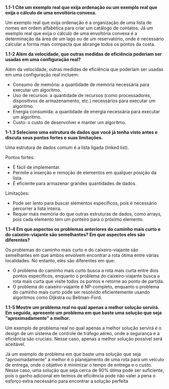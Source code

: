 **1.1-1 Cite um exemplo real que exija ordenação ou um exemplo real que exija o cálculo de uma envoltória convexa.**

Um exemplo real que exija ordenação é a organização de uma lista de nomes em ordem alfabética para criar um catálogo de contatos. Já um exemplo real que exija o cálculo de uma envoltória convexa é a determinação da área de um lago ou de um reservatório, onde é necessário calcular a forma mais compacta que abrange todos os pontos da costa.

 **1.1-2 Além da velocidade, que outras medidas de eficiência poderiam ser usadas em uma configuração real?**

 Além da velocidade, outras medidas de eficiência que poderiam ser usadas em uma configuração real incluem:

 - Consumo de memória: a quantidade de memória necessária para executar um algoritmo.
 - Uso de recursos: a quantidade de recursos (como processadores, dispositivos de armazenamento, etc.) necessários para executar um algoritmo.
 - Energia consumida: a quantidade de energia necessária para executar um algoritmo.
 - Custo: o custo de desenvolver e manter um algoritmo.

**1-1.3 Selecione uma estrutura de dados que você já tenha visto antes e discuta seus pontos fortes e suas limitações.**

Uma estrutura de dados comum é a lista ligada (linked list). 

Pontos fortes:

 - É fácil de implementar. 
 - Permite a inserção e remoção de elementos em qualquer posição da lista.
 - É eficiente para armazenar grandes quantidades de dados.

Limitações:

 - Pode ser lento para buscar elementos específicos, pois é necessário percorrer a lista inteira.
 - Requer mais memória do que outras estruturas de dados, como arrays, pois cada elemento tem um ponteiro para o próximo elemento.

**1.1-4 Em que aspectos os problemas anteriores do caminho mais curto e do caixeiro-viajante são semelhantes? Em que aspectos eles são diferentes?**

 Os problemas do caminho mais curto e do caixeiro-viajante são semelhantes em que ambos envolvem encontrar a rota ótima entre várias localidades. No entanto, eles são diferentes em que:

 - O problema do caminho mais curto busca a rota mais curta entre dois pontos específicos, enquanto o problema do caixeiro-viajante busca a rota mais curta que visite todos os pontos e retorne ao ponto de partida.
 - O problema do caixeiro-viajante é NP-completo, enquanto o problema do caminho mais curto pode ser resolvido eficientemente usando algoritmos como Dijkstra ou Bellman-Ford.

**1.1-5 Mostre um problema real no qual apenas a melhor solução servirá. Em seguida, apresente um problema em que baste uma solução que seja “aproximadamente” a melhor.**

 Um exemplo de problema real no qual apenas a melhor solução servirá é o design de um sistema de controle de tráfego aéreo, onde a segurança e a eficiência são cruciais. Nesse caso, apenas a melhor solução possível será aceitável.

  Já um exemplo de problema em que baste uma solução que seja “aproximadamente” a melhor é o planejamento de uma rota para um veículo de entrega, onde o objetivo é minimizar o tempo de entrega e o custo. Nesse caso, uma solução que seja cerca de 90% ótima pode ser suficiente, pois o ganho adicional em termos de eficiência pode não valer a pena o esforço extra necessário para encontrar a solução perfeita
